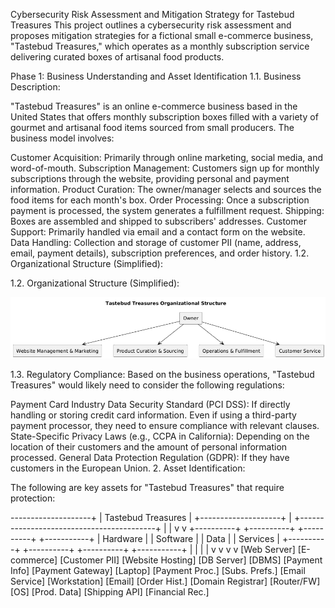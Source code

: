 Cybersecurity Risk Assessment and Mitigation Strategy for Tastebud Treasures
This project outlines a cybersecurity risk assessment and proposes mitigation strategies for a fictional small e-commerce business, "Tastebud Treasures," which operates as a monthly subscription service delivering curated boxes of artisanal food products.

Phase 1: Business Understanding and Asset Identification
1.1. Business Description:

"Tastebud Treasures" is an online e-commerce business based in the United States that offers monthly subscription boxes filled with a variety of gourmet and artisanal food items sourced from small producers. The business model involves:

Customer Acquisition: Primarily through online marketing, social media, and word-of-mouth.
Subscription Management: Customers sign up for monthly subscriptions through the website, providing personal and payment information.
Product Curation: The owner/manager selects and sources the food items for each month's box.
Order Processing: Once a subscription payment is processed, the system generates a fulfillment request.
Shipping: Boxes are assembled and shipped to subscribers' addresses.
Customer Support: Primarily handled via email and a contact form on the website.
Data Handling: Collection and storage of customer PII (name, address, email, payment details), subscription preferences, and order history.
1.2. Organizational Structure (Simplified):

1.2. Organizational Structure (Simplified):

![Tastebud Treasures Organizational Structure](images/organizational-structure.png)

1.3. Regulatory Compliance: 
Based on the business operations, "Tastebud Treasures" would likely need to consider the following regulations:

Payment Card Industry Data Security Standard (PCI DSS): If directly handling or storing credit card information. Even if using a third-party payment processor, they need to ensure compliance with relevant clauses.
State-Specific Privacy Laws (e.g., CCPA in California): Depending on the location of their customers and the amount of personal information processed.
General Data Protection Regulation (GDPR): If they have customers in the European Union.
2. Asset Identification:

The following are key assets for "Tastebud Treasures" that require protection:

--------------------+
| Tastebud Treasures |
+--------------------+
|
+------------------------------------------+
|                                          |
v                                          v
+----------+   +----------+   +----------+   +-----------+
| Hardware |   | Software |   | Data     |   | Services  |
+----------+   +----------+   +----------+   +-----------+
|               |              |             |
v               v              v             v
[Web Server]   [E-commerce]   [Customer PII]   [Website Hosting]
[DB Server]    [DBMS]         [Payment Info]   [Payment Gateway]
[Laptop]       [Payment Proc.] [Subs. Prefs.]  [Email Service]
[Workstation]  [Email]        [Order Hist.]   [Domain Registrar]
[Router/FW]    [OS]           [Prod. Data]   [Shipping API]
[Financial Rec.]